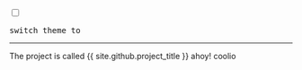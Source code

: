 <html><head></head><body>
	<input type="checkbox" id="the_sun"/>
	<div id="all_the_stuffs_shall_go_here">
		<label for="the_sun"><pre id="darkmodetext">switch theme to </pre><hr></label>
    The project is called {{ site.github.project_title }} 
ahoy!
coolio

</div></body></html>
